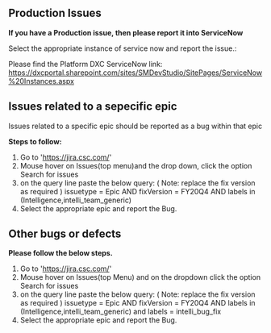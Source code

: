 
## Production Issues

**If you have a Production issue, then please report it into ServiceNow**


Select the appropriate instance of service now  and report the issue.:

Please find the Platform DXC ServiceNow link:
https://dxcportal.sharepoint.com/sites/SMDevStudio/SitePages/ServiceNow%20Instances.aspx






## Issues related to a sepecific epic

Issues related to a specific epic should be reported as a bug within that epic

**Steps to follow:**

1. Go to 'https://jira.csc.com/'
2. Mouse hover on Issues(top menu)and the drop down, click the option Search for issues
3. on the query line paste the below query: ( Note: replace the fix version as required ) 
   issuetype = Epic AND fixVersion = FY20Q4 AND labels in (Intelligence,intelli_team_generic)
4. Select the appropriate epic and report the Bug.




## Other bugs or defects

**Please follow the below steps.**

1. Go to 'https://jira.csc.com/'
2. Mouse hover on Issues(top Menu) and on the dropdown click the option Search for issues
3. on the query line paste the below query: ( Note: replace the fix version as required ) 
   issuetype = Epic AND fixVersion = FY20Q4 AND labels in (Intelligence,intelli_team_generic) and labels = intelli_bug_fix
4. Select the appropriate epic and report the Bug.


